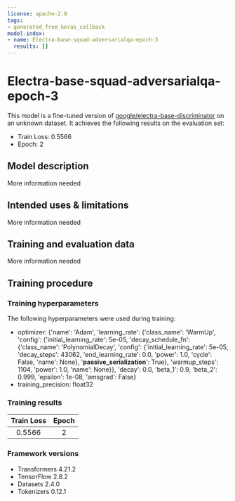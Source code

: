 ```yaml
---
license: apache-2.0
tags:
- generated_from_keras_callback
model-index:
- name: Electra-base-squad-adversarialqa-epoch-3
  results: []
---
```


<!-- This model card has been generated automatically according to the information Keras had access to. You should
probably proofread and complete it, then remove this comment. -->

# Electra-base-squad-adversarialqa-epoch-3

This model is a fine-tuned version of [google/electra-base-discriminator](https://huggingface.co/google/electra-base-discriminator) on an unknown dataset.
It achieves the following results on the evaluation set:
- Train Loss: 0.5566
- Epoch: 2

## Model description

More information needed

## Intended uses & limitations

More information needed

## Training and evaluation data

More information needed

## Training procedure

### Training hyperparameters

The following hyperparameters were used during training:
- optimizer: {'name': 'Adam', 'learning_rate': {'class_name': 'WarmUp', 'config': {'initial_learning_rate': 5e-05, 'decay_schedule_fn': {'class_name': 'PolynomialDecay', 'config': {'initial_learning_rate': 5e-05, 'decay_steps': 43062, 'end_learning_rate': 0.0, 'power': 1.0, 'cycle': False, 'name': None}, '__passive_serialization__': True}, 'warmup_steps': 1104, 'power': 1.0, 'name': None}}, 'decay': 0.0, 'beta_1': 0.9, 'beta_2': 0.999, 'epsilon': 1e-08, 'amsgrad': False}
- training_precision: float32

### Training results

| Train Loss | Epoch |
|:----------:|:-----:|
| 0.5566     | 2     |


### Framework versions

- Transformers 4.21.2
- TensorFlow 2.8.2
- Datasets 2.4.0
- Tokenizers 0.12.1
